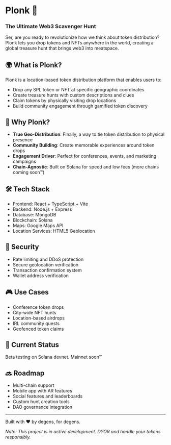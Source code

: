 # Plonk 🎯

### The Ultimate Web3 Scavenger Hunt

Ser, are you ready to revolutionize how we think about token distribution? Plonk lets you drop tokens and NFTs anywhere in the world, creating a global treasure hunt that brings web3 into meatspace.

## 🌍 What is Plonk?

Plonk is a location-based token distribution platform that enables users to:
- Drop any SPL token or NFT at specific geographic coordinates
- Create treasure hunts with custom descriptions and clues
- Claim tokens by physically visiting drop locations
- Build community engagement through gamified token discovery

## 🚀 Why Plonk?

- **True Geo-Distribution**: Finally, a way to tie token distribution to physical presence
- **Community Building**: Create memorable experiences around token drops
- **Engagement Driver**: Perfect for conferences, events, and marketing campaigns
- **Chain-Agnostic**: Built on Solana for speed and low fees (more chains coming soon™)

## 🛠 Tech Stack

- Frontend: React + TypeScript + Vite
- Backend: Node.js + Express
- Database: MongoDB
- Blockchain: Solana
- Maps: Google Maps API
- Location Services: HTML5 Geolocation

## 🔐 Security

- Rate limiting and DDoS protection
- Secure geolocation verification
- Transaction confirmation system
- Wallet address verification

## 🎮 Use Cases

- Conference token drops
- City-wide NFT hunts
- Location-based airdrops
- IRL community quests
- Geofenced token claims

## 🚧 Current Status

Beta testing on Solana devnet. Mainnet soon™

## 🔜 Roadmap

- Multi-chain support
- Mobile app with AR features
- Social features and leaderboards
- Custom hunt creation tools
- DAO governance integration

---

Built with ❤️ by degens, for degens.

*Note: This project is in active development. DYOR and handle your tokens responsibly.*

